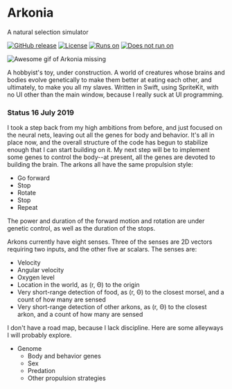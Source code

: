 # Arkonia
A natural selection simulator

[![GitHub release](https://img.shields.io/github/release-pre/SaganRitual/Arkonia.svg?style=plastic)](https://github.com/SaganRitual/Arkonia/tree/v1.0)
[![License](https://img.shields.io/github/license/SaganRitual/Arkonia.svg?style=plastic)](https://github.com/SaganRitual/Arkonia/blob/dev/LICENSE)
[![Runs on](https://img.shields.io/badge/Platform-macOS%20only-blue.svg?style=plastic)](https://www.apple.com/macos/)
[![Does not run on](https://img.shields.io/badge/Platform-not%20iOS-red.svg?style=plastic)](https://www.urbandictionary.com/define.php?term=SOL)

![Awesome gif of Arkonia missing](https://github.com/SaganRitual/Arkonia/blob/exp/MovieforREADME.gif)

A hobbyist's toy, under construction. A world of creatures whose brains and bodies evolve
genetically to make them better at eating each other, and ultimately, to make you all my slaves.
Written in Swift, using SpriteKit, with no UI other than the main window, because I really
suck at UI programming.

### Status 16 July 2019

I took a step back from my high ambitions from before, and just focused on the neural nets, leaving
out all the genes for body and behavior. It's all in place now, and the overall structure of the code
has begun to stabilize enough that I can start building on it. My next step will be
to implement some genes to control the body--at present, all the genes are devoted to building the
brain. The arkons all have the same propulsion style:

* Go forward
* Stop
* Rotate
* Stop
* Repeat

The power and duration of the forward motion and rotation are under genetic control, as well as the duration of
the stops.

Arkons currently have eight senses. Three of the senses are 2D vectors requiring two inputs, and
the other five ar scalars. The senses are:

* Velocity
* Angular velocity
* Oxygen level
* Location in the world, as (r, Θ) to the origin
* Very short-range detection of food, as (r, Θ) to the closest morsel, and a count of how many are sensed
* Very short-range detection of other arkons, as (r, Θ) to the closest arkon, and a count of how many are sensed

I don't have a road map, because I lack discipline. Here are some alleyways I will probably explore.

* Genome
  * Body and behavior genes
  * Sex
  * Predation
  * Other propulsion strategies

